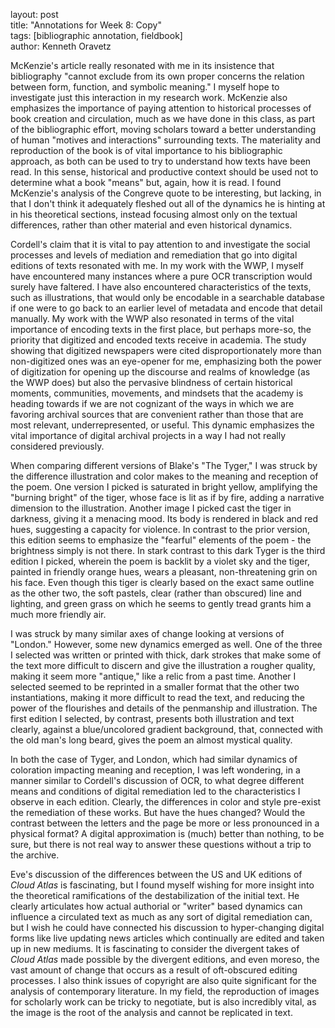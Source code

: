 layout: post  
title: "Annotations for Week 8: Copy"  
tags: [bibliographic annotation, fieldbook]  
author: Kenneth Oravetz

McKenzie's article really resonated with me in its insistence that bibliography "cannot exclude from its own proper concerns the relation between form, function, and symbolic meaning." I myself hope to investigate just this interaction in my research work. McKenzie also emphasizes the importance of paying attention to historical processes of book creation and circulation, much as we have done in this class, as part of the bibliographic effort, moving scholars toward a better understanding of human "motives and interactions" surrounding texts. The materiality and reproduction of the book is of vital importance to his bibliographic approach, as both can be used to try to understand how texts have been read. In this sense, historical and productive context should be used not to determine what a book "means" but, again, how it is read. I found McKenzie's analysis of the Congreve quote to be interesting, but lacking, in that I don't think it adequately fleshed out all of the dynamics he is hinting at in his theoretical sections, instead focusing almost only on the textual differences, rather than other material and even historical dynamics.

Cordell's claim that it is vital to pay attention to and investigate the social processes and levels of mediation and remediation that go into digital editions of texts resonated with me. In my work with the WWP, I myself have encountered many instances where a pure OCR transcription would surely have faltered. I have also encountered characteristics of the texts, such as illustrations, that would only be encodable in a searchable database if one were to go back to an earlier level of metadata and encode that detail manually. My work with the WWP also resonated in terms of the vital importance of encoding texts in the first place, but perhaps more-so, the priority that digitized and encoded texts receive in academia. The study showing that digitized newspapers were cited disproportionately more than non-digitized ones was an eye-opener for me, emphasizing both the power of digitization for opening up the discourse and realms of knowledge (as the WWP does) but also the pervasive blindness of certain historical moments, communities, movements, and mindsets that the academy is heading towards if we are not cognizant of the ways in which we are favoring archival sources that are convenient rather than those that are most relevant, underrepresented, or useful. This dynamic emphasizes the vital importance of digital archival projects in a way I had not really considered previously.

When comparing different versions of Blake's "The Tyger," I was struck by the difference illustration and color makes to the meaning and reception of the poem. One version I picked is saturated in bright yellow, amplifying the "burning bright" of the tiger, whose face is lit as if by fire, adding a narrative dimension to the illustration. Another image I picked cast the tiger in darkness, giving it a menacing mood. Its body is rendered in black and red hues, suggesting a capacity for violence. In contrast to the prior version, this edition seems to emphasize the "fearful" elements of the poem - the brightness simply is not there. In stark contrast to this dark Tyger is the third edition I picked, wherein the poem is backlit by a violet sky and the tiger, painted in friendly orange hues, wears a pleasant, non-threatening grin on his face. Even though this tiger is clearly based on the exact same outline as the other two, the soft pastels, clear (rather than obscured) line and lighting, and green grass on which he seems to gently tread grants him a much more friendly air. 

I was struck by many similar axes of change looking at versions of "London." However, some new dynamics emerged as well. One of the three I selected was written or printed with thick, dark strokes that make some of the text more difficult to discern and give the illustration a rougher quality, making it seem more "antique," like a relic from a past time. Another I selected seemed to be reprinted in a smaller format that the other two instantiations, making it more difficult to read the text, and reducing the power of the flourishes and details of the penmanship and illustration. The first edition I selected, by contrast, presents both illustration and text clearly, against a blue/uncolored gradient background, that, connected with the old man's long beard, gives the poem an almost mystical quality.

In both the case of Tyger, and London, which had similar dynamics of coloration impacting meaning and reception, I was left wondering, in a manner similar to Cordell's discussion of OCR, to what degree different means and conditions of digital remediation led to the characteristics I observe in each edition. Clearly, the differences in color and style pre-exist the remediation of these works. But have the hues changed? Would the contrast between the letters and the page be more or less pronounced in a physical format? A digital approximation is (much) better than nothing, to be sure, but there is not real way to answer these questions without a trip to the archive.

Eve's discussion of the differences between the US and UK editions of *Cloud Atlas* is fascinating, but I found myself wishing for more insight into the theoretical ramifications of the destabilization of the initial text. He clearly articulates how actual authorial or "writer" based dynamics can influence a circulated text as much as any sort of digital remediation can, but I wish he could have connected his discussion to hyper-changing digital forms like live updating news articles which continually are edited and taken up in new mediums. It is fascinating to consider the divergent takes of *Cloud Atlas* made possible by the divergent editions, and even moreso, the vast amount of change that occurs as a result of oft-obscured editing processes. I also think issues of copyright are also quite significant for the analysis of contemporary literature. In my field, the reproduction of images for scholarly work can be tricky to negotiate, but is also incredibly vital, as the image is the root of the analysis and cannot be replicated in text.

